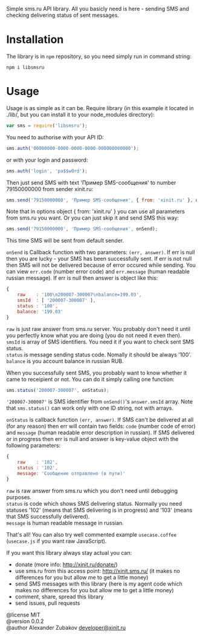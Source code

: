 Simple sms.ru API library. All you basicly need is here - sending SMS and
checking delivering status of sent messages.

# Installation

The library is in `npm` repository, so you need simply run in command string:

```
npm i libsmsru
```

# Usage

Usage is as simple as it can be.
Require library (in this example it located in ./lib/, but you can install it
to your node_modules directory):

```JavaScript
var sms = require('libsmsru');
```

You need to authorise with your API ID:

```JavaScript
sms.auth('00000000-0000-0000-0000-000000000000');
```

or with your login and password:

```JavaScript
sms.auth('login', 'pa$$w0rd');
```

Then just send SMS with text 'Пример SMS-сообщения' to number 79150000000 from
sender xinit.ru:

```JavaScript
sms.send('79150000000', 'Пример SMS-сообщения', { from: 'xinit.ru' }, onSend);
```

Note that in options object { from: 'xinit.ru' } you can use all parameters
from sms.ru you want. Or you can just skip it and send SMS this way:

```JavaScript
sms.send('79150000000', 'Пример SMS-сообщения', onSend);
```

This time SMS will be sent from default sender.

`onSend` is Callback function with two parameters: `(err, answer)`. If err is null
then you are lucky - your SMS has been successfully sent. If err is not null
then SMS will not be delivered because of error occured while sending. You
can view `err.code` (number error code) and `err.message` (human readable russian
message). If err is null then answer is object like this:

```JavaScript
{
    raw    : '100\n200007-300007\nbalance=199.03',
    smsId  : [ '200007-300007' ],
    status : '100',
    balance: '199.03'
}
```

`raw` is just raw answer from sms.ru server. You probably don't need it until
you perfectly know what you are doing (you do not need it even then).  
`smsId` is array of SMS identifiers. You need it if you want to check sent SMS
status.  
`status` is message sending status code. Nomally it should be always '100'.  
`balance` is you account balance in russian RUB.

When you successfully sent SMS, you probably want to know whether it came to
receipient or not. You can do it simply calling one function:

```JavaScript
sms.status('200007-300007', onStatus);
```

`'200007-300007'` is SMS identifier from `onSend()`'s `answer.smsId` array. Note
that `sms.status()` can work only with one ID string, not with arrays.

`onStatus` is callback function `(err, answer)`. If SMS can't be delivered at
all (for any reason) then err will contain two fields: `code` (number code of
error) and `message` (human readable error description in russian). If SMS
delivered or in progress then err is null and answer is key-value object with
the following parameters:

```JavaScript
{
    raw    : '102',
    status : '102',
    message: 'Сообщение отправлено (в пути)'
}
```

`raw` is raw answer from sms.ru which you don't need until debugging purposes.  
`status` is code which shows SMS delivering status. Normally you need statuses
'102' (means that SMS delivering is in progress) and '103' (means that SMS
successfully delivered).  
`message` is human readable message in russian.

That's all! You can also try well commented example `usecase.coffee`
(`usecase.js` if you want raw JavaScript).


If you want this library always stay actual you can:
- donate (more info: http://xinit.ru/donate/)
- use sms.ru from this access point: http://xinit.sms.ru/ (it makes no
  differences for you but allow me to get a little money)
- send SMS messages with this library (here is my agent code which makes no
  differences for you but allow me to get a little money)
- comment, share, spread this library
- send issues, pull requests


@license MIT  
@version 0.0.2  
@author Alexander Zubakov <developer@xinit.ru>
